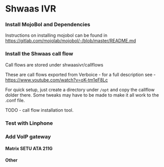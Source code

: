 # Shwaas IVR

### Install MojoBol and Dependencies

Instructions on installing mojobol can be found in https://gitlab.com/mojolab/mojobol/-/blob/master/README.md


### Install the Shwaas call flow
Call flows are stored under shwaasivr/callflows

These are call flows exported from Verboice - for a full description see - https://www.youtube.com/watch?v=oK-tm1eF8Lc


For quick setup, just create a directory under ``` /opt ``` and copy the callflow dolder there. 
Some tweaks may have to be made to make it all work to the .conf file. 

TODO - call flow installation tool. 

### Test with Linphone

### Add VoIP gateway

#### Matrix SETU ATA 211G

#### Other
